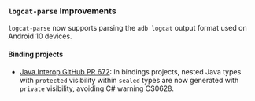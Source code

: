 ### `logcat-parse` Improvements

`logcat-parse` now supports parsing the `adb logcat` output format used
on Android 10 devices.


#### Binding projects

  - [Java.Interop GitHub PR 672](https://github.com/xamarin/java.interop/pull/672):
    In bindings projects, nested Java types with `protected` visibility within
    `sealed` types are now generated with `private` visibility, avoiding C# warning CS0628.
